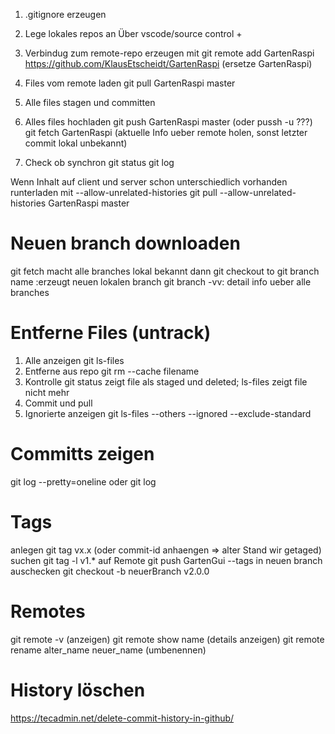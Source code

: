 1. .gitignore erzeugen

2. Lege lokales repos an
Über vscode/source control +

3. Verbindug zum remote-repo erzeugen mit
git remote add GartenRaspi https://github.com/KlausEtscheidt/GartenRaspi
(ersetze GartenRaspi)

4. Files vom remote laden
git pull GartenRaspi master

5. Alle files stagen und committen

6. Alles files hochladen
git push GartenRaspi master (oder pussh -u ???)
git fetch GartenRaspi (aktuelle Info ueber remote holen, sonst letzter commit lokal unbekannt)

6. Check ob synchron
git status
git log

Wenn Inhalt auf client und server schon unterschiedlich vorhanden runterladen mit --allow-unrelated-histories
git pull --allow-unrelated-histories GartenRaspi master

Neuen branch downloaden
=======================
git fetch macht alle branches lokal bekannt
dann git checkout to
git branch name :erzeugt neuen lokalen branch
git branch -vv: detail info ueber alle branches

Entferne Files (untrack)
========================
1. Alle anzeigen 
git ls-files
2. Entferne aus repo
git rm --cache filename
3. Kontrolle
git status zeigt file als staged und deleted; ls-files zeigt file nicht mehr
4. Commit und pull
3. Ignorierte anzeigen
git ls-files --others --ignored --exclude-standard

Committs zeigen
===============
git log --pretty=oneline
oder 
git log

Tags
====
anlegen
git tag vx.x (oder commit-id anhaengen => alter Stand wir getaged)
suchen
git tag -l v1.*
auf Remote
git push GartenGui --tags
in neuen branch auschecken
git checkout -b neuerBranch v2.0.0

Remotes
=======
git remote -v (anzeigen)
git remote show name (details anzeigen)
git remote rename alter_name neuer_name (umbenennen)

History löschen
===============
https://tecadmin.net/delete-commit-history-in-github/

